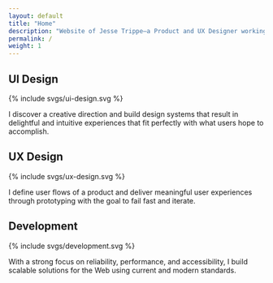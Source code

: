 ```yaml
---
layout: default
title: "Home"
description: "Website of Jesse Trippe—a Product and UX Designer working at Amazon in Seattle, WA."
permalink: /
weight: 1
---
```


<div class="skill-container grid-item-12/12 grid-item-4/12@md">
  <h2 class="mb-3 mt-3">UI Design</h2>
  {% include svgs/ui-design.svg %}
  <p>I discover a creative direction and build design systems that result in delightful and intuitive experiences that fit perfectly with what users hope to accomplish.</p>
</div>
<div class="skill-container grid-item-12/12 grid-item-4/12@md">
  <h2 class="mb-3 mt-3">UX Design</h2>
  {% include svgs/ux-design.svg %}
  <p>I define user flows of a product and deliver meaningful user experiences through prototyping with the goal to fail fast and iterate.</p>
</div>
<div class="skill-container grid-item-12/12 grid-item-4/12@md">
  <h2 class="mb-3 mt-3">Development</h2>
  {% include svgs/development.svg %}
  <p>With a strong focus on reliability, performance, and accessibility, I build scalable solutions for the Web using current and modern standards.</p>
</div>

